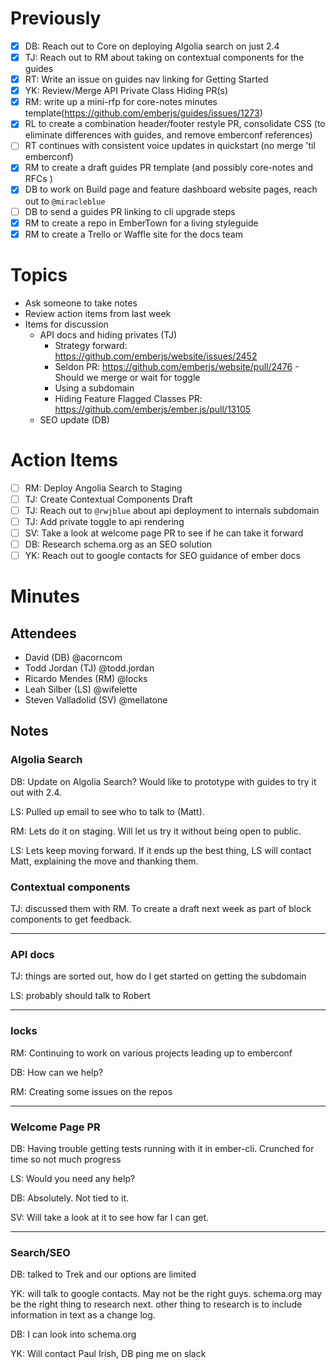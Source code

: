 #  Previously

- [x] DB: Reach out to Core on deploying Algolia search on just 2.4
- [x] TJ: Reach out to RM about taking on contextual components for the guides
- [x] RT: Write an issue on guides nav linking for Getting Started
- [x] YK: Review/Merge API Private Class Hiding PR(s)
- [x] RM: write up a mini-rfp for core-notes minutes template(https://github.com/emberjs/guides/issues/1273)
- [x] RL to create a combination header/footer restyle PR, consolidate CSS (to eliminate differences with guides, and remove emberconf references)
- [ ] RT continues with consistent voice updates in quickstart (no merge 'til emberconf)
- [x] RM to create a draft guides PR template (and possibly core-notes and RFCs )
- [x] DB to work on Build page and feature dashboard website pages, reach out to `@miracleblue`
- [ ] DB to send a guides PR linking to cli upgrade steps
- [x] RM to create a repo in EmberTown for a living styleguide
- [x] RM to create a Trello or Waffle site for the docs team

# Topics

- Ask someone to take notes
- Review action items from last week
- Items for discussion
  - API docs and hiding privates (TJ)
    - Strategy forward: https://github.com/emberjs/website/issues/2452
    - Seldon PR: https://github.com/emberjs/website/pull/2476 - Should we merge or wait for toggle
    - Using a subdomain
    - Hiding Feature Flagged Classes PR: https://github.com/emberjs/ember.js/pull/13105
  - SEO update (DB)

# Action Items

- [ ] RM: Deploy Angolia Search to Staging
- [ ] TJ: Create Contextual Components Draft
- [ ] TJ: Reach out to `@rwjblue` about api deployment to internals subdomain
- [ ] TJ: Add private toggle to api rendering
- [ ] SV: Take a look at welcome page PR to see if he can take it forward
- [ ] DB: Research schema.org as an SEO solution
- [ ] YK: Reach out to google contacts for SEO guidance of ember docs

# Minutes

## Attendees

- David (DB) @acorncom
- Todd Jordan (TJ) @todd.jordan
- Ricardo Mendes (RM) @locks
- Leah Silber (LS) @wifelette
- Steven Valladolid (SV)  @mellatone

## Notes

### Algolia Search

DB: Update on Algolia Search? Would like to prototype with guides to try it out with 2.4.

LS: Pulled up email to see who to talk to (Matt).  

RM: Lets do it on staging.   Will let us try it without being open to public.

LS:  Lets keep moving forward.  If it ends up the best thing, LS will contact Matt, explaining the move and thanking them.

### Contextual components

TJ: discussed them with RM.  To create a draft next week as part of block components to get feedback.

-----

### API docs

TJ: things are sorted out, how do I get started on getting the subdomain

LS: probably should talk to Robert

----

### locks

RM: Continuing to work on various projects leading up to emberconf

DB: How can we help?

RM: Creating some issues on the repos

----

### Welcome Page PR

DB: Having trouble getting tests running with it in ember-cli.  Crunched for time so not much progress

LS: Would you need any help? 

DB: Absolutely.  Not tied to it.  

SV:  Will take a look at it to see how far I can get.

----

### Search/SEO

DB: talked to Trek and our options are limited

YK: will talk to google contacts.  May not be the right guys.  schema.org may be the right thing to research next.  other thing to research is to include information in text as a change log.

DB: I can look into schema.org

YK: Will contact Paul Irish, DB ping me on slack
